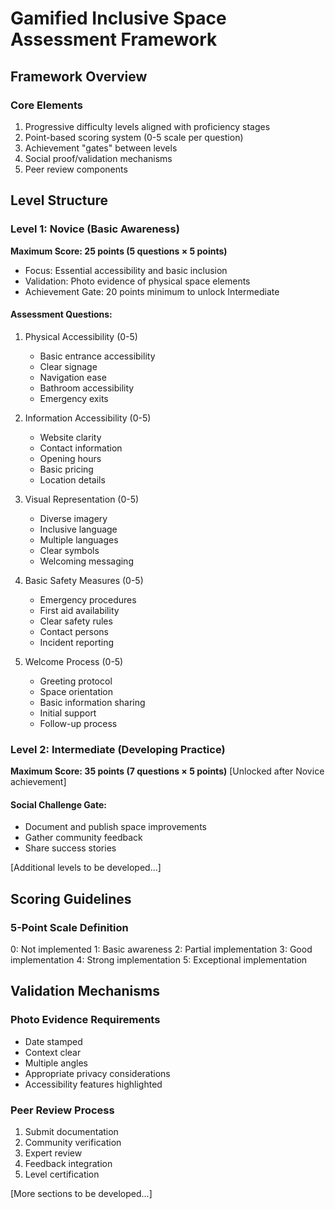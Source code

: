 # Gamified Inclusive Space Assessment Framework

## Framework Overview

### Core Elements
1. Progressive difficulty levels aligned with proficiency stages
2. Point-based scoring system (0-5 scale per question)
3. Achievement "gates" between levels
4. Social proof/validation mechanisms
5. Peer review components

## Level Structure

### Level 1: Novice (Basic Awareness)
**Maximum Score: 25 points (5 questions × 5 points)**
- Focus: Essential accessibility and basic inclusion
- Validation: Photo evidence of physical space elements
- Achievement Gate: 20 points minimum to unlock Intermediate

#### Assessment Questions:
1. Physical Accessibility (0-5)
   - Basic entrance accessibility
   - Clear signage
   - Navigation ease
   - Bathroom accessibility
   - Emergency exits

2. Information Accessibility (0-5)
   - Website clarity
   - Contact information
   - Opening hours
   - Basic pricing
   - Location details

3. Visual Representation (0-5)
   - Diverse imagery
   - Inclusive language
   - Multiple languages
   - Clear symbols
   - Welcoming messaging

4. Basic Safety Measures (0-5)
   - Emergency procedures
   - First aid availability
   - Clear safety rules
   - Contact persons
   - Incident reporting

5. Welcome Process (0-5)
   - Greeting protocol
   - Space orientation
   - Basic information sharing
   - Initial support
   - Follow-up process

### Level 2: Intermediate (Developing Practice)
**Maximum Score: 35 points (7 questions × 5 points)**
[Unlocked after Novice achievement]

#### Social Challenge Gate:
- Document and publish space improvements
- Gather community feedback
- Share success stories

[Additional levels to be developed...]

## Scoring Guidelines

### 5-Point Scale Definition
0: Not implemented
1: Basic awareness
2: Partial implementation
3: Good implementation
4: Strong implementation
5: Exceptional implementation

## Validation Mechanisms

### Photo Evidence Requirements
- Date stamped
- Context clear
- Multiple angles
- Appropriate privacy considerations
- Accessibility features highlighted

### Peer Review Process
1. Submit documentation
2. Community verification
3. Expert review
4. Feedback integration
5. Level certification

[More sections to be developed...]